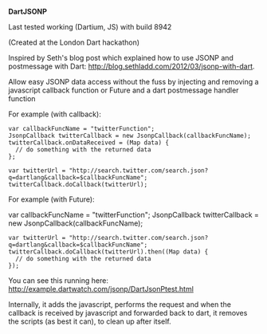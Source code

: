 **DartJSONP**

Last tested working (Dartium, JS) with build 8942

(Created at the London Dart hackathon)

Inspired by Seth's blog post which explained how to use JSONP and postmessage with Dart:
http://blog.sethladd.com/2012/03/jsonp-with-dart.


Allow easy JSONP data access without the fuss by injecting and removing
a javascript callback function or Future<Map> and a dart postmessage handler function

For example (with callback):

    var callbackFuncName = "twitterFunction";
    JsonpCallback twitterCallback = new JsonpCallback(callbackFuncName);
    twitterCallback.onDataReceived = (Map data) {
      // do something with the returned data
    };
    
    var twitterUrl = "http://search.twitter.com/search.json?q=dartlang&callback=$callbackFuncName";
    twitterCallback.doCallback(twitterUrl);
    
For example (with Future):

   var callbackFuncName = "twitterFunction";
    JsonpCallback twitterCallback = new JsonpCallback(callbackFuncName);
    
    var twitterUrl = "http://search.twitter.com/search.json?q=dartlang&callback=$callbackFuncName";
    twitterCallback.doCallback(twitterUrl).then((Map data) {
      // do something with the returned data
    });
    
    
You can see this running here:  http://example.dartwatch.com/jsonp/DartJsonPtest.html

Internally, it adds the javascript, performs the request and when
the callback is received by javascript and forwarded back to dart, it removes the 
scripts (as best it can), to clean up after itself.